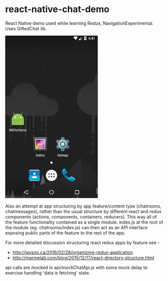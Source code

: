 # react-native-chat-demo
React Native demo used while learning Redux, NavigationExperimental. Uses GiftedChat lib.

![Screencast of navigating demo app](screencast.gif?raw=true "Screencast of functionality")

Also an attempt at app structuring by app feature/content type (chatrooms, chatmessages), rather
than the usual structure by different react and redux components (actions, components, containers,
reducers). This way all of the feature functionality contained as a single module. index.js at
the root of the module (eg. chatrooms/index.js) can then act as an API interface exposing public
parts of the feature to the rest of the app.

For more detailed discussion structuring react redux apps by feature see -
* http://jaysoo.ca/2016/02/28/organizing-redux-application
* http://marmelab.com/blog/2015/12/17/react-directory-structure.html

api calls are mocked in api/mockChatApi.js with some mock delay to exercise handling
'data is fetching' state.
